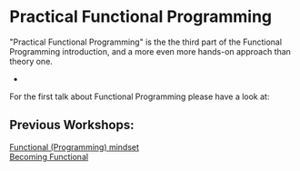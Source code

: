 # Practical Functional Programming
"Practical Functional Programming" is the the third part of the Functional Programming introduction, and a more even more hands-on approach than theory one.

-

For the first talk about Functional Programming please have a look at:

## Previous Workshops:
[Functional (Programming) mindset](https://tech.io/playgrounds/24002/functional-programming-mindset/introduction)<br/>
[Becoming Functional](https://github.com/leolanese/Becoming-Functional)<br/>





